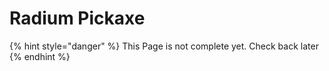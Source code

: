 # Radium Pickaxe

{% hint style="danger" %}
This Page is not complete yet. Check back later
{% endhint %}

